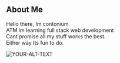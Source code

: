 ## About Me

Hello there, Im contonium
<br>
ATM im learning full stack web development
<br>
Cant promise all my stuff works the best.
<br>
Either way Its fun to do.


<picture>
 <source media="(prefers-color-scheme: dark)" srcset="https://encrypted-tbn0.gstatic.com/images?q=tbn:ANd9GcQLlQKMBphewPT81Tic_4m-w43zD3rHdqshyA&s">
 <source media="(prefers-color-scheme: light)" srcset="https://encrypted-tbn0.gstatic.com/images?q=tbn:ANd9GcSMyA3rwqud5rKwSO4QI7_9zYPCiSp_uS_kZw&s">
 <img alt="YOUR-ALT-TEXT" src="YOUR-DEFAULT-IMAGE">
</picture>
